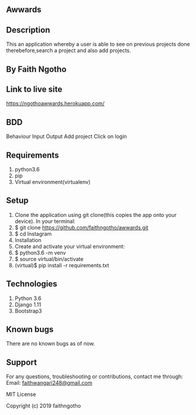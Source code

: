 ## Awwards

## Description
This an application whereby a user is able to see on previous projects done therebefore,search a project and also add projects.

## By Faith Ngotho

## Link to live site
 https://ngothoawwards.herokuapp.com/
 

## BDD
Behaviour	Input	Output
Add project Click on login 
## Requirements
1. python3.6
2. pip
3. Virtual environment(virtualenv)

## Setup
1. Clone the application using git clone(this copies the app onto your device). In your terminal:
2. $ git clone https://github.com/faithngotho/awwards.git
3. $ cd Instagram
4. Installation
5. Create and activate your virtual environment:
6. $ python3.6 -m venv
7. $ source virtual/bin/activate
8. (virtual)$ pip install -r requirements.txt

## Technologies
1. Python 3.6
2. Django 1.11
3. Bootstrap3

## Known bugs
 There are no known bugs as of now.

## Support
For any questions, troubleshooting or contributions, contact me through: Email: faithwangari248@gmail.com

MIT License

Copyright (c) 2019 faithngotho
